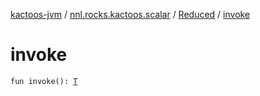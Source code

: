 [kactoos-jvm](../../index.md) / [nnl.rocks.kactoos.scalar](../index.md) / [Reduced](index.md) / [invoke](./invoke.md)

# invoke

`fun invoke(): `[`T`](index.md#T)